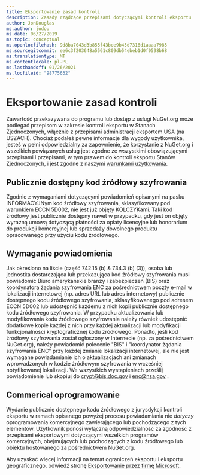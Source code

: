 ```yaml
---
title: Eksportowanie zasad kontroli
description: Zasady rządzące przepisami dotyczącymi kontroli eksportu
author: JonDouglas
ms.author: jodou
ms.date: 06/27/2019
ms.topic: conceptual
ms.openlocfilehash: 9d8ba7043d3b855f43bee9b45d7316d1aaaa7985
ms.sourcegitcommit: ee6c3f203648a5561c809db54ebeb1d0f0598b68
ms.translationtype: MT
ms.contentlocale: pl-PL
ms.lasthandoff: 01/26/2021
ms.locfileid: "98775632"
---
```

# <a name="export-control-policy"></a>Eksportowanie zasad kontroli

Zawartość przekazywana do programu lub dostęp z usługi NuGet.org może podlegać przepisom w zakresie kontroli eksportu w Stanach Zjednoczonych, włącznie z przepisami administracji eksportem USA (na USZACH).  Chociaż podałeś pewne informacje dla wygody użytkownika, jesteś w pełni odpowiedzialny za zapewnienie, że korzystanie z NuGet.org i wszelkich powiązanych usług jest zgodne ze wszystkimi obowiązującymi przepisami i przepisami, w tym prawem do kontroli eksportu Stanów Zjednoczonych, i jest zgodne z naszymi [warunkami użytkowania](https://www.nuget.org/policies/Terms).

## <a name="publicly-available-encryption-source-code"></a>Publicznie dostępny kod źródłowy szyfrowania

Zgodnie z wymaganiami dotyczącymi powiadomień opisanymi na pasku INFORMACYJNym kod źródłowy szyfrowania, sklasyfikowany pod warunkiem ECCN 5D002, nie jest już objęty KOLCZYKami.  Taki kod źródłowy jest publicznie dostępny nawet w przypadku, gdy jest on objęty wyraźną umową dotyczącą płatności za opłaty licencyjne lub honorarium do produkcji komercyjnej lub sprzedaży dowolnego produktu opracowanego przy użyciu kodu źródłowego.

## <a name="notification-requirement"></a>Wymaganie powiadomienia

Jak określono na liście (część 742.15 (b) & 734.3 (b) (3)), osoba lub jednostka dostarczająca lub przekazująca kod źródłowy szyfrowania musi powiadomić Biuro amerykańskie branży i zabezpieczeń (BIS) oraz koordynatora żądania szyfrowania ENC za pośrednictwem poczty e-mail w lokalizacji internetowej (np. adres URL lub adres internetowy) publicznie dostępnego kodu źródłowego szyfrowania, sklasyfikowanego pod adresem ECCN 5D002 lub udostępnić każdemu z nich kopii publicznie dostępnego kodu źródłowego szyfrowania. W przypadku aktualizowania lub modyfikowania kodu źródłowego szyfrowania należy również udostępnić dodatkowe kopie każdej z nich przy każdej aktualizacji lub modyfikacji funkcjonalności kryptograficznej kodu źródłowego. Ponadto, jeśli kod źródłowy szyfrowania został ogłoszony w Internecie (np. za pośrednictwem NuGet.org), należy powiadomić polecenie "BIS" i "koordynator żądania szyfrowania ENC" przy każdej zmianie lokalizacji internetowej, ale nie jest wymagane powiadamianie ich o aktualizacjach ani zmianach wprowadzonych w kodzie źródłowym szyfrowania w wcześniej notyfikowanej lokalizacji. We wszystkich wystąpieniach prześlij powiadomienie lub skopiuj do crypt@bis.doc.gov i enc@nsa.gov .

## <a name="commerical-software"></a>Commerical oprogramowanie

Wydanie publicznie dostępnego kodu źródłowego z jurysdykcji kontroli eksportu w ramach opisanego powyżej procesu powiadamiania nie *dotyczy* oprogramowania komercyjnego zawierającego lub pochodzącego z tych elementów.  Użytkownik ponosi wyłączną odpowiedzialność za zgodność z przepisami eksportowymi dotyczącymi wszelkich programów komercyjnych, obejmujących lub pochodzących z kodu źródłowego lub obiektu hostowanego za pośrednictwem NuGet.org.

Aby uzyskać więcej informacji na temat ograniczeń eksportu i eksportu geograficznego, odwiedź stronę [Eksportowanie przez firmę Microsoft](https://www.microsoft.com/exporting).
